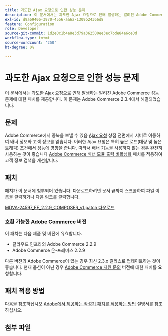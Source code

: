 ```yaml
---
title: 과도한 Ajax 요청으로 인한 성능 문제
description: 이 문서에서는 과도한 Ajax 요청으로 인해 발생하는 알려진 Adobe Commerce 성능 문제에 대한 패치를 제공합니다. 이 문제는 Adobe Commerce 2.3.4에서 해결되었습니다.
exl-id: d9a69406-3970-4556-aa6a-1309b24366d8
feature: Configuration
role: Developer
source-git-commit: 1d2e0c1b4a8e3d79a362500ee3ec7bde84a6ce0d
workflow-type: tm+mt
source-wordcount: '250'
ht-degree: 0%

---
```


# 과도한 Ajax 요청으로 인한 성능 문제

이 문서에서는 과도한 Ajax 요청으로 인해 발생하는 알려진 Adobe Commerce 성능 문제에 대한 패치를 제공합니다. 이 문제는 Adobe Commerce 2.3.4에서 해결되었습니다.

## 문제

Adobe Commerce에서 중복을 보낼 수 있음 [Ajax 요청](/help/troubleshooting/miscellaneous/high-throughput-ajax-requests-cause-poor-performance.md) 상점 전면에서 서버로 이동하여 배너 정보와 고객 정보를 얻습니다. 이러한 Ajax 요청은 특히 높은 로드(대량 및 높은 트래픽) 조건에서 성능에 영향을 줍니다. 따라서 배너 기능을 사용하지 않는 경우 완전히 사용하는 것이 좋습니다 [Adobe Commerce 배너 모듈 출력 비활성화](/help/troubleshooting/miscellaneous/disable-magento-banner-output-to-improve-site-performance.md) 패치를 적용하여 고객 정보 검색을 개선합니다.

## 패치

패치가 이 문서에 첨부되어 있습니다. 다운로드하려면 문서 끝까지 스크롤하여 파일 이름을 클릭하거나 다음 링크를 클릭합니다.

[MDVA-24597\_EE\_2.2.9\_COMPOSER\_v1.patch 다운로드](assets/MDVA-24597_EE_2.2.9_COMPOSER_v1.patch.zip)

### 호환 가능한 Adobe Commerce 버전

이 패치는 다음 제품 및 버전에 유효합니다.

* 클라우드 인프라의 Adobe Commerce 2.2.9
* Adobe Commerce 온-프레미스 2.2.9

다른 버전의 Adobe Commerce이 있는 경우 최신 2.3.x 릴리스로 업데이트하는 것이 좋습니다. 현재 옵션이 아닌 경우 [Adobe Commerce 지원 문의](/help/help-center-guide/help-center/magento-help-center-user-guide.md#submit-ticket) 버전에 대한 패치를 요청합니다.

## 패치 적용 방법

다음을 참조하십시오 [Adobe에서 제공하는 작성기 패치를 적용하는 방법](/help/how-to/general/how-to-apply-a-composer-patch-provided-by-magento.md) 설명서를 참조하십시오.

## 첨부 파일
